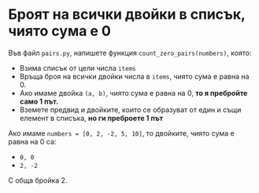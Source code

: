 # Броят на всички двойки в списък, чиято сума е 0

Във файл `pairs.py`, напишете функция `count_zero_pairs(numbers)`, която:

* Взима списък от цели числа `items`
* Връща броя на всички двойки числа в `items`, чиято сума е равна на 0.
* Ако имаме двойка `(a, b)`, чиято сума е равна на 0, **то я пребройте само 1 път.**
* Вземете предвид и двойките, които се образуват от един и същи елемент в списъка, **но ги преброете 1 път**

Ако имаме `numbers = [0, 2, -2, 5, 10]`, то двойките, чиято сума е равна на 0 са:

* `0, 0`
* `2, -2`

С обща бройка 2.